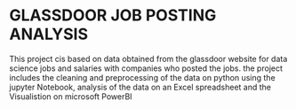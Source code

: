 # GLASSDOOR JOB POSTING ANALYSIS
This project cis based on data obtained from the glassdoor website for data science jobs and salaries with companies who posted the jobs.
the project includes the cleaning and preprocessing of the data on python using the jupyter Notebook, analysis of the data on an Excel spreadsheet and the Visualistion on microsoft PowerBI
